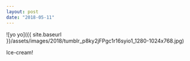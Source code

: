 ```yaml
---
layout: post
date: "2018-05-11"
---
```


![yo yo]({{ site.baseurl }}/assets/images/2018/tumblr_p8ky2jFPgc1r16syio1_1280-1024x768.jpg)

Ice-cream!
